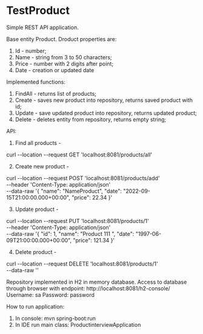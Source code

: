 # TestProduct
Simple REST API application.

Base entity Product. Droduct properties are: 
1. Id  - number;
2. Name - string from 3 to 50 characters;
3. Price - number with 2 digits after point;
4. Date - creation or updated date

Implemented functions:
1. FindAll - returns list of products;
2. Create - saves new product into repository, returns saved product with id;
3. Update - save updated product into repository, returns updated product;
4. Delete - deletes entity from repository, returns empty string;

API:
1. Find all products - 

  curl --location --request GET 'localhost:8081/products/all'

2. Create new product - 

  curl --location --request POST 'localhost:8081/products/add' \
  --header 'Content-Type: application/json' \
  --data-raw '{
      "name": "NameProduct",
      "date": "2022-09-15T21:00:00.000+00:00",
      "price": 22.34
  }'
  
 3. Update product - 
 
  curl --location --request PUT 'localhost:8081/products/1' \
  --header 'Content-Type: application/json' \
  --data-raw '{
          "id": 1,
          "name": "Product 111 ",
          "date": "1997-06-09T21:00:00.000+00:00",
          "price": 121.34
      }'
      
 4. Delete product - 
 
  curl --location --request DELETE 'localhost:8081/products/1' \
  --data-raw ''
  
 Repository implemented in H2 in memory database. Access to database through browser with endpoint: http://localhost:8081/h2-console/
 Username: sa
 Password: password
 
 How to run application:
 1. In console: mvn spring-boot:run
 2. In IDE run main class: ProductinterviewApplication
 
